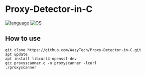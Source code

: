 # Proxy-Detector-in-C
[![language](https://img.shields.io/badge/language-C-239120)](/)
[![OS](https://img.shields.io/badge/OS-linux%2C%20)](/)

## How to use
```shell
git clone https://github.com/WazyTech/Proxy-Detector-in-C.git
apt update
apt install libcurl4-openssl-dev
gcc proxyscanner.c -o proxyscanner -lcurl
./proxyscanner
```
